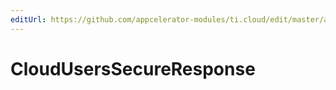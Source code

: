 ```yaml
---
editUrl: https://github.com/appcelerator-modules/ti.cloud/edit/master/apidoc/Users/Users.yml
---
```

# CloudUsersSecureResponse

<TypeHeader/>

<ApiDocs/>
